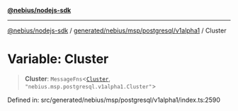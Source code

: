 [**@nebius/nodejs-sdk**](../../../../../../README.md)

***

[@nebius/nodejs-sdk](../../../../../../README.md) / [generated/nebius/msp/postgresql/v1alpha1](../README.md) / Cluster

# Variable: Cluster

> **Cluster**: `MessageFns`\<[`Cluster`](../interfaces/Cluster.md), `"nebius.msp.postgresql.v1alpha1.Cluster"`\>

Defined in: src/generated/nebius/msp/postgresql/v1alpha1/index.ts:2590

